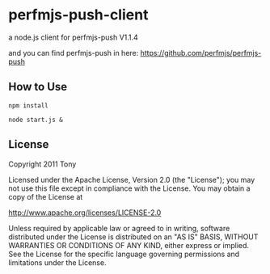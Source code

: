 perfmjs-push-client
=======
a node.js client for perfmjs-push  V1.1.4

and you can find perfmjs-push in here: https://github.com/perfmjs/perfmjs-push

How to Use
-------
    npm install

    node start.js &


License
-------

Copyright 2011 Tony

Licensed under the Apache License, Version 2.0 (the "License");
you may not use this file except in compliance with the License.
You may obtain a copy of the License at

   http://www.apache.org/licenses/LICENSE-2.0

Unless required by applicable law or agreed to in writing, software
distributed under the License is distributed on an "AS IS" BASIS,
WITHOUT WARRANTIES OR CONDITIONS OF ANY KIND, either express or implied.
See the License for the specific language governing permissions and
limitations under the License.